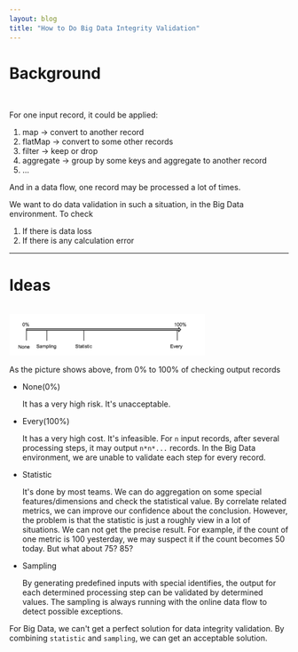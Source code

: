 ```yaml
---
layout: blog
title: "How to Do Big Data Integrity Validation"
---
```


# Background

<br />

For one input record, it could be applied:

1. map -> convert to another record
1. flatMap -> convert to some other records
1. filter -> keep or drop
1. aggregate -> group by some keys and aggregate to another record
1. ...

And in a data flow, one record may be processed a lot of times.

We want to do data validation in such a situation, in the Big Data environment. To check

1. If there is data loss
1. If there is any calculation error

---

# Ideas

<br />

<img src="/downloads/data-integrity-validation.png" width="70%">

As the picture shows above, from 0% to 100% of checking output records

- None(0%)

  It has a very high risk. It's unacceptable.

- Every(100%)

  It has a very high cost. It's infeasible. For `n` input records, after several processing steps, it may output `n*n*...` records. In the Big Data environment, we are unable to validate each step for every record.

- Statistic

  It's done by most teams. We can do aggregation on some special features/dimensions and check the statistical value. By correlate related metrics, we can improve our confidence about the conclusion. However, the problem is that the statistic is just a roughly view in a lot of situations. We can not get the precise result. For example, if the count of one metric is 100 yesterday, we may suspect it if the count becomes 50 today. But what about 75? 85?

- Sampling

  By generating predefined inputs with special identifies, the output for each determined processing step can be validated by determined values. The sampling is always running with the online data flow to detect possible exceptions.

For Big Data, we can't get a perfect solution for data integrity validation. By combining `statistic` and `sampling`, we can get an acceptable solution.
